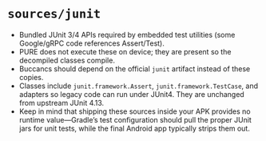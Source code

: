 # `sources/junit`

- Bundled JUnit 3/4 APIs required by embedded test utilities (some Google/gRPC code references Assert/Test).
- PURE does not execute these on device; they are present so the decompiled classes compile.
- Buccancs should depend on the official `junit` artifact instead of these copies.
- Classes include `junit.framework.Assert`, `junit.framework.TestCase`, and adapters so legacy code can run under
  JUnit4. They are unchanged from upstream JUnit 4.13.
- Keep in mind that shipping these sources inside your APK provides no runtime value—Gradle’s test configuration should
  pull the proper JUnit jars for unit tests, while the final Android app typically strips them out.
